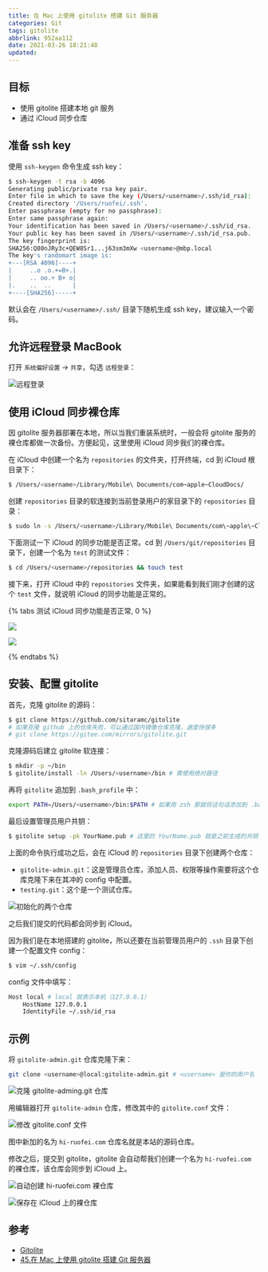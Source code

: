 ```yaml
---
title: 在 Mac 上使用 gitolite 搭建 Git 服务器
categories: Git
tags: gitolite
abbrlink: 952aa112
date: 2021-03-26 18:21:48
updated:
---
```


## 目标

- 使用 gitolite 搭建本地 git 服务
- 通过 iCloud 同步仓库

## 准备 ssh key

使用 `ssh-keygen` 命令生成 ssh key：

<!-- more -->

```bash
$ ssh-keygen -t rsa -b 4096
Generating public/private rsa key pair.
Enter file in which to save the key (/Users/<username>/.ssh/id_rsa):
Created directory '/Users/ruofei/.ssh'.
Enter passphrase (empty for no passphrase):
Enter same passphrase again:
Your identification has been saved in /Users/<username>/.ssh/id_rsa.
Your public key has been saved in /Users/<username>/.ssh/id_rsa.pub.
The key fingerprint is:
SHA256:Q80nJRy3c+QEW8Sr1...j63sm3mXw <username>@mbp.local
The key's randomart image is:
+---[RSA 4096]----+
|     ..o .o.+=B+.|
|     .. oo.+ B+ o|
|.    ..  ..      |
+----[SHA256]-----+
```

默认会在 `/Users/<username>/.ssh/` 目录下随机生成 ssh key，建议输入一个密码。

## 允许远程登录 MacBook

打开 `系统偏好设置` -> `共享`，勾选 `远程登录`：

![远程登录](https://gitee.com/smpower/oss/raw/master/hi-ruofei.com/knM4zu.png)

## 使用 iCloud 同步裸仓库

因 gitolite 服务器部署在本地，所以当我们重装系统时，一般会将 gitolite 服务的裸仓库都做一次备份。方便起见，这里使用 iCloud 同步我们的裸仓库。

在 iCloud 中创建一个名为 `repositories` 的文件夹，打开终端，cd 到 iCloud 根目录下：

```bash
$ /Users/<username>/Library/Mobile\ Documents/com~apple~CloudDocs/
```

创建 `repositories` 目录的软连接到当前登录用户的家目录下的 `repositories` 目录：

```bash
$ sudo ln -s /Users/<username>/Library/Mobile\ Documents/com\~apple\~CloudDocs/repositories/ /Users/git/repositories
```

下面测试一下 iCloud 的同步功能是否正常。cd 到 `/Users/git/repositories` 目录下，创建一个名为 `test` 的测试文件：

```bash
$ cd /Users/<username>/repositories && touch test
```

接下来，打开 iCloud 中的 `repositories` 文件夹，如果能看到我们刚才创建的这个 `test` 文件，就说明 iCloud 的同步功能是正常的。

{% tabs 测试 iCloud 同步功能是否正常, 0 %}

<!-- tab /Users/git/repositories/ 目录下的内容 -->

![](https://gitee.com/smpower/oss/raw/master/hi-ruofei.com/fozuqm.png)

<!-- endtab -->

<!-- tab iCloud 中 repositories 目录下的内容 -->

![](https://gitee.com/smpower/oss/raw/master/hi-ruofei.com/8gIbvw.jpg)

<!-- endtab -->

{% endtabs %}

## 安装、配置 gitolite

首先，克隆 gitolite 的源码：

```bash
$ git clone https://github.com/sitaramc/gitolite
# 如果克隆 github 上的仓库失败，可以通过国内镜像仓库克隆，速度快很多
# git clone https://gitee.com/mirrors/gitolite.git
```

克隆源码后建立 gitolite 软连接：

```bash
$ mkdir -p ~/bin
$ gitolite/install -ln /Users/<username>/bin # 需使用绝对路径
```

再将 `gitolite` 追加到 `.bash_profile` 中：

```bash
export PATH=/Users/<username>/bin:$PATH # 如果用 zsh 那就将这句话添加到 .bashrc 文件，注意将 <username> 替换成你的用户名
```

最后设置管理员用户共钥：

```bash
$ gitolite setup -pk YourName.pub # 这里的 YourName.pub 就是之前生成的共钥（ssh key），通常叫做 id_rsa.pub
```

上面的命令执行成功之后，会在 iCloud 的 `repositories` 目录下创建两个仓库：

- `gitolite-admin.git`：这是管理员仓库，添加人员、权限等操作需要将这个仓库克隆下来在其冲的 config 中配置。
- `testing.git`：这个是一个测试仓库。

![初始化的两个仓库](https://gitee.com/smpower/oss/raw/master/hi-ruofei.com/2xkXB3.png)

之后我们提交的代码都会同步到 iCloud。

因为我们是在本地搭建的 gitolite，所以还要在当前管理员用户的 `.ssh` 目录下创建一个配置文件 config：

```bash
$ vim ~/.ssh/config
```

config 文件中填写：

```bash
Host local # local 就表示本机（127.0.0.1）
    HostName 127.0.0.1
    IdentityFile ~/.ssh/id_rsa
```

## 示例

将 `gitolite-admin.git` 仓库克隆下来：

```bash
git clone <username>@local:gitolite-admin.git # <username> 是你的用户名
```

![克隆 gitolite-adming.git 仓库](https://gitee.com/smpower/oss/raw/master/hi-ruofei.com/fHnR56.png)

用编辑器打开 `gitolite-admin` 仓库，修改其中的 `gitolite.conf` 文件：

![修改 gitolite.conf 文件](https://gitee.com/smpower/oss/raw/master/hi-ruofei.com/ZEeaGy.png)

图中新加的名为 `hi-ruofei.com` 仓库名就是本站的源码仓库。

修改之后，提交到 gitolite，gitolite 会自动帮我们创建一个名为 `hi-ruofei.com` 的裸仓库，该仓库会同步到 iCloud 上。

![自动创建 hi-ruofei.com 裸仓库](https://gitee.com/smpower/oss/raw/master/hi-ruofei.com/x51QfE.png)

![保存在 iCloud 上的裸仓库](https://gitee.com/smpower/oss/raw/master/hi-ruofei.com/vY8mFa.png)

## 参考

- [Gitolite](https://gitolite.com/)
- [45.在 Mac 上使用 gitolite 搭建 Git 服务器](https://blog.csdn.net/a464057216/article/details/52644021)
